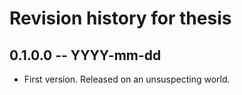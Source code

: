 # Revision history for thesis

## 0.1.0.0 -- YYYY-mm-dd

* First version. Released on an unsuspecting world.
